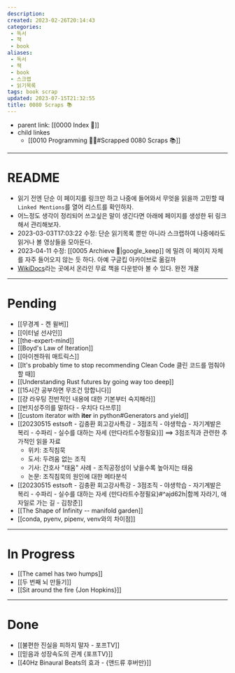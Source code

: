 ```yaml
---
description:
created: 2023-02-26T20:14:43
categories: 
 - 독서
 - 책
 - book
aliases: 
 - 독서
 - 책
 - book
 - 스크랩
 - 읽기목록
tags: book scrap
updated: 2023-07-15T21:32:55
title: 0080 Scraps 📚
---
```

- parent link: [[0000 Index 🔗]]
- child linkes
	- [[0010 Programming 👩‍💻#Scrapped 0080 Scraps 📚]]


---

# README

- 읽기 전엔 단순 이 페이지를 링크만 하고 나중에 들어와서 무엇을 읽을까 고민할 때 `Linked Mentions`를 열어 리스트를 확인하자.
- 어느정도 생각이 정리되어 쓰고싶은 말이 생긴다면 아래에 페이지를 생성한 뒤 링크해서 관리해보자.
- 2023-03-03T17:03:22 수정: 단순 읽기목록 뿐만 아니라 스크랩하여 나중에라도 읽거나 볼 영상들을 모아둔다. 
- 2023-04-11 수정: [[0005 Archieve 💾|google_keep]] 에 밀려 이 페이지 자체를 자주 들어오지 않는 듯 하다. 아예 구글킵 아카이브로 옮길까
- [WikiDocs](https://wikidocs.net/)라는 곳에서 온라인 무료 책을 다운받아 볼 수 있다. 완전 개꿀

___

# Pending

- [[무경계 - 켄 윌버]]
- [[이터널 선샤인]]
- [[the-expert-mind]]
- [[Boyd's Law of Iteration]]
- [[아이젠하워 매트릭스]]
- [[It's probably time to stop recommending Clean Code 클린 코드를 멈춰야 할 때]]
- [[Understanding Rust futures by going way too deep]]
- [[15시간 공부하면 무조건 망합니다]]
- [[걍 라우팅 전반적인 내용에 대한 기본부터 숙지해라]]
- [[반지성주의를 말하다 - 우치다 다쓰루]]
- [[custom iterator with __iter__ in python#Generators and yield]]
- [[20230515 estsoft - 김충환 회고강사특강 - 3점조직 - 야생학습 - 자기계발은 복리 - 수파리 - 실수를 대하는 자세 {만다라트수정필요}]] ==> 3점조직과 관련한 추가적인 읽을 자료
	- 위키: 조직침묵
	- 도서: 두려움 없는 조직
	- 기사: 간호사 "태움" 사례 - 조직공정성이 낮을수록 높아지는 태움
	- 논문: 조직침묵의 원인에 대한 메타분석
- [[20230515 estsoft - 김충환 회고강사특강 - 3점조직 - 야생학습 - 자기계발은 복리 - 수파리 - 실수를 대하는 자세 {만다라트수정필요}#^ajd62h|함께 자라기, 애자일로 가는 길 - 김창준]]
- [[The Shape of Infinity -- manifold garden]]
- [[conda, pyenv, pipenv, venv와의 차이점]]



___

# In Progress

- [[The camel has two humps]]
- [[두 번째 뇌 만들기]]
- [[Sit around the fire {Jon Hopkins}]]

___

# Done

- [[불편한 진실을 피하지 말자 - 포프TV]]
- [[믿음과 성장속도의 관계 {포프TV}]]
- [[40Hz Binaural Beats의 효과 - {앤드류 후버만}]]
